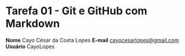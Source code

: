 # Tarefa 01 - Git e GitHub com Markdown
**Nome** Cayo César da Costa Lopes
**E-mail** cayocesarlopes@gmail.com
**Usuário** CayoLopes

